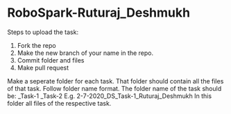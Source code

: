 # RoboSpark-Ruturaj_Deshmukh

Steps to upload the task:
 
1. Fork the repo
2. Make the new branch of your name in the repo.
3. Commit folder and files
4. Make pull request

Make a seperate folder for each task. That folder should contain all the files of that task. Follow folder name format.
The folder name of the task should be:
<Date><Domain name>_Task-1<your full name>
<Date><Domain name>_Task-2<your full name>
E.g. 2-7-2020_DS_Task-1_Ruturaj_Deshmukh
In this folder all files of the respective task.
